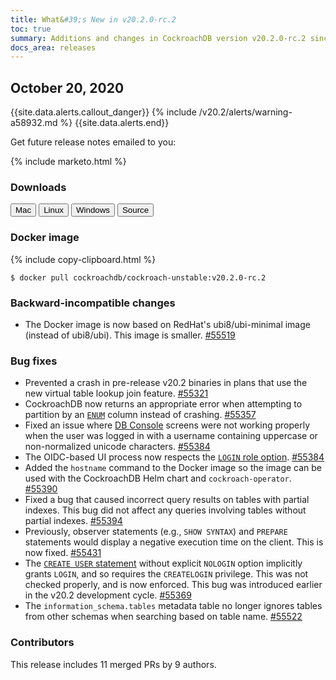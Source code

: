 ```yaml
---
title: What&#39;s New in v20.2.0-rc.2
toc: true
summary: Additions and changes in CockroachDB version v20.2.0-rc.2 since version v20.2.0-rc.1
docs_area: releases 
---
```


## October 20, 2020

{{site.data.alerts.callout_danger}}
{% include /v20.2/alerts/warning-a58932.md %}
{{site.data.alerts.end}}

Get future release notes emailed to you:

{% include marketo.html %}

### Downloads

<div id="os-tabs" class="clearfix os-tabs_button-outline-primary">
    <a href="https://binaries.cockroachdb.com/cockroach-v20.2.0-rc.2.darwin-10.9-amd64.tgz"><button id="mac" data-eventcategory="mac-binary-release-notes">Mac</button></a>
    <a href="https://binaries.cockroachdb.com/cockroach-v20.2.0-rc.2.linux-amd64.tgz"><button id="linux" data-eventcategory="linux-binary-release-notes">Linux</button></a>
    <a href="https://binaries.cockroachdb.com/cockroach-v20.2.0-rc.2.windows-6.2-amd64.zip"><button id="windows" data-eventcategory="windows-binary-release-notes">Windows</button></a>
    <a href="https://binaries.cockroachdb.com/cockroach-v20.2.0-rc.2.src.tgz"><button id="source" data-eventcategory="source-release-notes">Source</button></a>
</div>

### Docker image

{% include copy-clipboard.html %}
~~~ shell
$ docker pull cockroachdb/cockroach-unstable:v20.2.0-rc.2
~~~

### Backward-incompatible changes

- The Docker image is now based on RedHat's ubi8/ubi-minimal image (instead of ubi8/ubi). This image is smaller. [#55519][#55519]

### Bug fixes

- Prevented a crash in pre-release v20.2 binaries in plans that use the new virtual table lookup join feature. [#55321][#55321]
- CockroachDB now returns an appropriate error when attempting to partition by an [`ENUM`](../v20.2/enum.html) column instead of crashing. [#55357][#55357]
- Fixed an issue where [DB Console](../v20.2/ui-overview.html) screens were not working properly when the user was logged in with a username containing uppercase or non-normalized unicode characters. [#55384][#55384]
- The OIDC-based UI process now respects the [`LOGIN` role option](../v20.2/create-role.html). [#55384][#55384]
- Added the `hostname` command to the Docker image so the image can be used with the CockroachDB Helm chart and `cockroach-operator`. [#55390][#55390]
- Fixed a bug that caused incorrect query results on tables with partial indexes. This bug did not affect any queries involving tables without partial indexes. [#55394][#55394]
- Previously, observer statements (e.g., `SHOW SYNTAX`) and `PREPARE` statements would display a negative execution time on the client. This is now fixed. [#55431][#55431]
- The [`CREATE USER` statement](../v20.2/create-user.html) without explicit `NOLOGIN` option implicitly grants `LOGIN`, and so requires the `CREATELOGIN` privilege. This was not checked properly, and is now enforced. This bug was introduced earlier in the v20.2 development cycle. [#55369][#55369]
- The `information_schema.tables` metadata table no longer ignores tables from other schemas when searching based on table name. [#55522][#55522]

### Contributors

This release includes 11 merged PRs by 9 authors.

[#55321]: https://github.com/cockroachdb/cockroach/pull/55321
[#55357]: https://github.com/cockroachdb/cockroach/pull/55357
[#55369]: https://github.com/cockroachdb/cockroach/pull/55369
[#55384]: https://github.com/cockroachdb/cockroach/pull/55384
[#55390]: https://github.com/cockroachdb/cockroach/pull/55390
[#55394]: https://github.com/cockroachdb/cockroach/pull/55394
[#55431]: https://github.com/cockroachdb/cockroach/pull/55431
[#55519]: https://github.com/cockroachdb/cockroach/pull/55519
[#55522]: https://github.com/cockroachdb/cockroach/pull/55522
